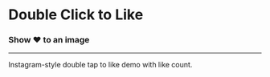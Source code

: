 # Double Click to Like

### Show ♥ to an image
---
Instagram-style double tap to like demo with like count.